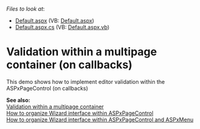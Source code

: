 <!-- default file list -->
*Files to look at*:

* [Default.aspx](./CS/ValidationMultiplePagesCallbacks/Default.aspx) (VB: [Default.aspx](./VB/ValidationMultiplePagesCallbacks/Default.aspx))
* [Default.aspx.cs](./CS/ValidationMultiplePagesCallbacks/Default.aspx.cs) (VB: [Default.aspx.vb](./VB/ValidationMultiplePagesCallbacks/Default.aspx.vb))
<!-- default file list end -->
# Validation within a multipage container (on callbacks)


<p>This demo shows how to implement editor validation within the ASPxPageControl (on callbacks)</p><p><strong>See also:</strong><br />
<a href="https://www.devexpress.com/Support/Center/p/E12">Validation within a multipage container</a><br />
<a href="https://www.devexpress.com/Support/Center/p/E3050">How to organize Wizard interface within ASPxPageControl</a><br />
<a href="https://www.devexpress.com/Support/Center/p/E3052">How to organize Wizard interface within ASPxPageControl and ASPxMenu</a></p>

<br/>


